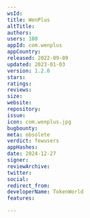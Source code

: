 ```yaml
---
wsId: 
title: WenPlus
altTitle: 
authors: 
users: 100
appId: com.wenplus
appCountry: 
released: 2022-09-09
updated: 2023-01-03
version: 1.2.0
stars: 
ratings: 
reviews: 
size: 
website: 
repository: 
issue: 
icon: com.wenplus.jpg
bugbounty: 
meta: obsolete
verdict: fewusers
appHashes: 
date: 2024-12-27
signer: 
reviewArchive: 
twitter: 
social: 
redirect_from: 
developerName: TokenWorld
features: 

---
```


